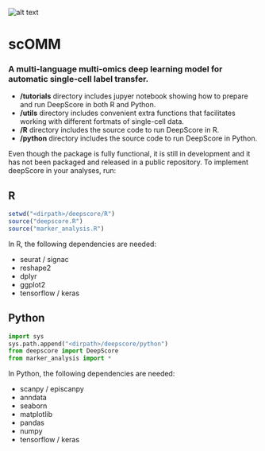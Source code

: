 ![alt text](https://github.com/mereulab/scOMM/blob/master/scOMM_logo.png?raw=true)

# scOMM
### A multi-language multi-omics deep learning model for automatic single-cell label transfer.

- **/tutorials** directory includes jupyer notebook showing how to prepare and run DeepScore in both R and Python.
- **/utils** directory includes convenient extra functions that facilitates working with different fortmats of single-cell data.
- **/R** directory includes the source code to run DeepScore in R.
- **/python** directory includes the source code to run DeepScore in Python.

Even though the package is fully functional, it is still in development and it has not been packaged and released in a public repository. 
To implement deepScore in your analyses, run:

## R

```R
setwd("<dirpath>/deepscore/R")
source("deepscore.R")
source("marker_analysis.R")
```

In R, the following dependencies are needed:
- seurat / signac
- reshape2
- dplyr
- ggplot2
- tensorflow / keras

## Python

```Python
import sys
sys.path.append("<dirpath>/deepscore/python")
from deepscore import DeepScore
from marker_analysis import *
```

In Python, the following dependencies are needed:
- scanpy / episcanpy
- anndata
- seaborn
- matplotlib
- pandas
- numpy
- tensorflow / keras
